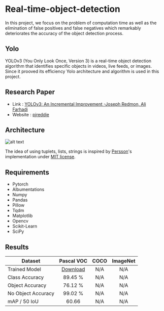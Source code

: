 # Real-time-object-detection

In this project, we focus on the problem of computation time as well as the elimination of false positives and false negatives which remarkably deteriorates the accuracy of the object detection process.

## Yolo

YOLOv3 (You Only Look Once, Version 3) is a real-time object detection algorithm that identifies specific objects in videos, live feeds, or images. Since it prooved its efficiency Yolo architecture and algorithm is used in this project.

## Research Paper
- Link : [YOLOv3: An Incremental Improvement -Joseph Redmon, Ali Farhadi](https://pjreddie.com/media/files/papers/YOLOv3.pdf "Yolov3")
- Website : [pjreddie](https://pjreddie.com/ "pjreddie")




## Architecture
![alt text](https://miro.medium.com/max/3802/1*d4Eg17IVJ0L41e7CTWLLSg.png "Yolov3")

The idea of using tuplets, lists, strings is inspired by [Persson](https://www.youtube.com/channel/UCkzW5JSFwvKRjXABI-UTAkQ "Persson")'s implementation under [MIT license](https://en.wikipedia.org/wiki/MIT_License "MIT license").

## Requirements
- Pytorch
- Albumentations
- Numpy
- Pandas
- Pillow
- Tqdm
- Matplotlib
- Opencv
- Scikit-Learn
- SciPy

## Results
| Dataset  | Pascal VOC  |  COCO |  ImageNet |
| ------------ | :------------: | :------------: | :------------: |
| Trained Model  | [Download](https://drive.google.com/file/d/1-15dU1YoPJlet5d9TRi88bhfgj_iCZQN/view?usp=sharing "Pascal")  | N/A  |  N/A |
| Class Accuracy  | 89.45 %  | N/A  |  N/A |
| Object Accuracy  |  76.12 % | N/A  | N/A  |
| No Object Accuracy  | 99.02 %  | N/A  | N/A  |
| mAP / 50 IoU  | 60.66  | N/A  | N/A  |

